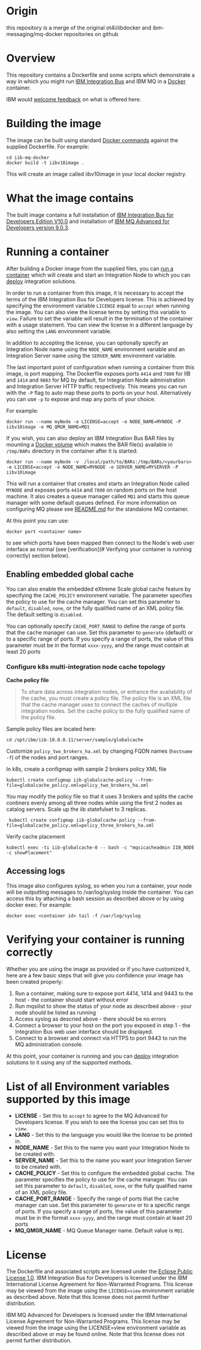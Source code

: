 # Origin

this repository is a merge of the original ot4i/iibdocker and ibm-messaging/mq-docker repositories on github

# Overview

This repository contains a Dockerfile and some scripts which demonstrate a way in which you might run [IBM Integration Bus](http://www-03.ibm.com/software/products/en/ibm-integration-bus) and IBM MQ in a [Docker](https://www.docker.com/whatisdocker/) container.

IBM would [welcome feedback](#issues-and-contributions) on what is offered here.

# Building the image

The image can be built using standard [Docker commands](https://docs.docker.com/userguide/dockerimages/) against the supplied Dockerfile.  For example:

~~~
cd iib-mq-docker
docker build -t iibv10image .
~~~

This will create an image called iibv10image in your local docker registry.

# What the image contains

The built image contains a full installation of [IBM Integration Bus for Developers Edition V10.0](https://ibm.biz/iibdevedn) and installation of [IBM MQ Advanced for Developers version 9.0.3]().

# Running a container

After building a Docker image from the supplied files, you can [run a container](https://docs.docker.com/userguide/usingdocker/) which will create and start an Integration Node to which you can [deploy](http://www-01.ibm.com/support/knowledgecenter/SSMKHH_10.0.0/com.ibm.etools.mft.doc/af03890_.htm) integration solutions.

In order to run a container from this image, it is necessary to accept the terms of the IBM Integration Bus for Developers license.  This is achieved by specifying the environment variable `LICENSE` equal to `accept` when running the image.  You can also view the license terms by setting this variable to `view`. Failure to set the variable will result in the termination of the container with a usage statement.  You can view the license in a different language by also setting the `LANG` environment variable.

In addition to accepting the license, you can optionally specify an Integration Node name using the `NODE_NAME` environment variable and an Integration Server name using the `SERVER_NAME` environment variable.

The last important point of configuration when running a container from this image, is port mapping.  The Dockerfile exposes ports `4414` and `7800` for IIB and `1414` and `9883` for MQ by default, for Integration Node administration and Integration Server HTTP traffic respectively.  This means you can run with the `-P` flag to auto map these ports to ports on your host.  Alternatively you can use `-p` to expose and map any ports of your choice.

For example:

~~~
docker run --name myNode -e LICENSE=accept -e NODE_NAME=MYNODE -P iibv10image -e MQ_QMGR_NAME=MQ1
~~~

If you wish, you can also deploy an IBM Integration Bus BAR files by mounting  a [Docker volume](https://docs.docker.com/engine/admin/volumes/volumes/) which makes the BAR file(s) available in `/tmp/BARs` directory in the container after it is started:
~~~
docker run --name myNode -v  /local/path/to/BARs:/tmp/BARs/<yourbars> -e LICENSE=accept -e NODE_NAME=MYNODE -e SERVER_NAME=MYSERVER -P iibv10image 
~~~

This will run a container that creates and starts an Integration Node called `MYNODE` and exposes ports `4414` and `7800` on random ports on the host machine. It also creates a queue manager called `MQ1` and starts this queue manager with some default queues defined.
For more information on configuring MQ please see [README.md](https://github.com/ibm-messaging/mq-docker/blob/master/README.md) for the standalone MQ container.

At this point you can use:
~~~
docker port <container name>
~~~

to see which ports have been mapped then connect to the Node's web user interface as normal (see [verification](# Verifying your container is running correctly) section below).

## Enabling embedded global cache
You can also enable the embedded eXtreme Scale global cache feature by specifying the `CACHE_POLICY` environment variable. The parameter specifies the policy to use for the cache manager. You can set this parameter to `default`, `disabled`, `none`, or the fully qualified name of an XML policy file. The default setting is `disabled`.

You can optionally specify `CACHE_PORT_RANGE` to define the range of ports that the cache manager can use. Set this parameter to `generate` (default) or to a specific range of ports. If you specify a range of ports, the value of this parameter must be in the format `xxxx-yyyy`, and the range must contain at least 20 ports

### Configure k8s multi-integration node cache topology

**Cache policy file**

> To share data across integration nodes, or enhance the availability of the cache, you must create a policy file. The policy file is an XML file that the cache manager uses to connect the caches of multiple integration nodes. Set the cache policy to the fully qualified name of the policy file.

Sample policy files are located here:

    cd /opt/ibm/iib-10.0.0.11/server/sample/globalcache

Customize `policy_two_brokers_ha.xml` by changing FQDN names (`hostname -f`) of the nodes and port ranges.

In k8s, create a configmap with sample 2 brokers policy XML file

    kubectl create configmap iib-globalcache-policy --from-file=globalcache_policy.xml=policy_two_brokers_ha.xml

You may modify the policy file so that it uses 3 brokers and splits the cache continers evenly among all three nodes while using the first 2 nodes as catalog servers. Scale up the iib statefulset to 3 replicas.

     kubectl create configmap iib-globalcache-policy --from-file=globalcache_policy.xml=policy_three_brokers_ha.xml

Verify cache placement

    kubectl exec -ti iib-globalcache-0 -- bash -c "mqsicacheadmin IIB_NODE -c showPlacement"

## Accessing logs

This image also configures syslog, so when you run a container, your node will be outputting messages to /var/log/syslog inside the container.  You can access this by attaching a bash session as described above or by using docker exec.  For example:

~~~
docker exec <container id> tail -f /var/log/syslog
~~~

# Verifying your container is running correctly

Whether you are using the image as provided or if you have customized it, here are a few basic steps that will give you confidence your image has been created properly:

1. Run a container, making sure to expose port 4414, 1414 and 9443 to the host - the container should start without error
2. Run mqsilist to show the status of your node as described above - your node should be listed as running
3. Access syslog as descried above - there should be no errors
4. Connect a browser to your host on the port you exposed in step 1 - the Integration Bus web user interface should be displayed.
5. Connect to a browser and connect via HTTPS to port 9443 to run the MQ administration console.

At this point, your container is running and you can [deploy](http://www-01.ibm.com/support/knowledgecenter/SSMKHH_10.0.0/com.ibm.etools.mft.doc/af03890_.htm) integration solutions to it using any of the supported methods.

# List of all Environment variables supported by this image

* **LICENSE** - Set this to `accept` to agree to the MQ Advanced for Developers license. If you wish to see the license you can set this to `view`.
* **LANG** - Set this to the language you would like the license to be printed in.
* **NODE_NAME** - Set this to the name you want your Integration Node to be created with.
* **SERVER_NAME** - Set this to the name you want your Integration Server to be created with.
* **CACHE_POLICY** - Set this to configure the embedded global cache. The parameter specifies the policy to use for the cache manager. You can set this parameter to `default`, `disabled`, `none`, or the fully qualified name of an XML policy file. 
* **CACHE_PORT_RANGE** - Specify the range of ports that the cache manager can use. Set this parameter to `generate` or to a specific range of ports. If you specify a range of ports, the value of this parameter must be in the format `xxxx-yyyy`, and the range must contain at least 20 ports
* **MQ_QMGR_NAME** - MQ Queue Manager name. Default value is `MQ1`.

# License

The Dockerfile and associated scripts are licensed under the [Eclipse Public License 1.0](./LICENSE). IBM Integration Bus for Developers is licensed under the IBM International License Agreement for Non-Warranted Programs. This license may be viewed from the image using the `LICENSE=view` environment variable as described above. Note that this license does not permit further distribution.


IBM MQ Advanced for Developers is licensed under the IBM International License Agreement for Non-Warranted Programs. This license may be viewed from the image using the LICENSE=view environment variable as described above or may be found online. Note that this license does not permit further distribution.
